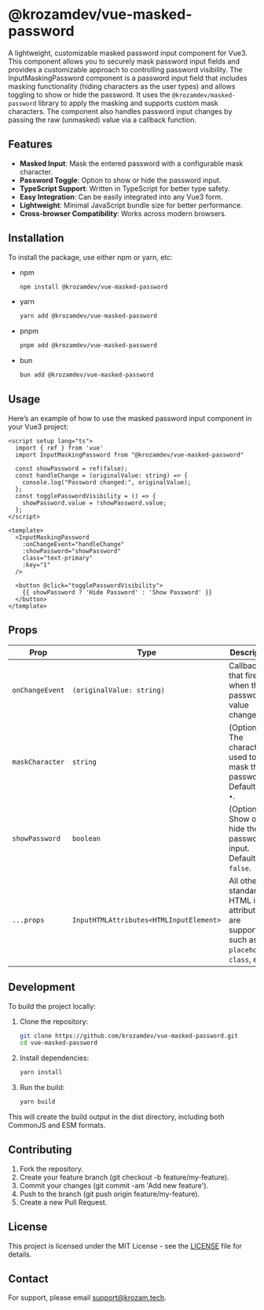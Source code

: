 # @krozamdev/vue-masked-password

A lightweight, customizable masked password input component for Vue3. This component allows you to securely mask password input fields and provides a customizable approach to controlling password visibility.
The InputMaskingPassword component is a password input field that includes masking functionality (hiding characters as the user types) and allows toggling to show or hide the password. It uses the `@krozamdev/masked-password` library to apply the masking and supports custom mask characters. The component also handles password input changes by passing the raw (unmasked) value via a callback function.

## Features

- **Masked Input**: Mask the entered password with a configurable mask character.
- **Password Toggle**: Option to show or hide the password input.
- **TypeScript Support**: Written in TypeScript for better type safety.
- **Easy Integration**: Can be easily integrated into any Vue3 form.
- **Lightweight**: Minimal JavaScript bundle size for better performance.
- **Cross-browser Compatibility**: Works across modern browsers.

## Installation

To install the package, use either npm or yarn, etc:

- npm
    ```bash
    npm install @krozamdev/vue-masked-password
    ```
- yarn
    ```bash
    yarn add @krozamdev/vue-masked-password
    ```
- pnpm
    ```bash
    pnpm add @krozamdev/vue-masked-password
    ```
- bun
    ```bash
    bun add @krozamdev/vue-masked-password
    ```

## Usage

Here’s an example of how to use the masked password input component in your Vue3 project:

```vue
<script setup lang="ts">
  import { ref } from 'vue'
  import InputMaskingPassword from "@krozamdev/vue-masked-password"

  const showPassword = ref(false);
  const handleChange = (originalValue: string) => {
    console.log("Password changed:", originalValue);
  };
  const togglePasswordVisibility = () => {
    showPassword.value = !showPassword.value;
  };
</script>

<template>
  <InputMaskingPassword
    :onChangeEvent="handleChange"
    :showPassword="showPassword"
    class="text-primary"
    :key="1"
  />

  <button @click="togglePasswordVisibility">
    {{ showPassword ? 'Hide Password' : 'Show Password' }}
  </button>
</template>
```

## Props

| Prop             | Type                                    | Description                                                                                      |
|------------------|-----------------------------------------|--------------------------------------------------------------------------------------------------|
| `onChangeEvent`  | `(originalValue: string)`               | Callback that fires when the password value changes.                                              |
| `maskCharacter`  | `string`                                | (Optional) The character used to mask the password. Defaults to `•`.                             |
| `showPassword`   | `boolean`                               | (Optional) Show or hide the password input. Defaults to `false`.                                  |
| `...props`        | `InputHTMLAttributes<HTMLInputElement>` | All other standard HTML input attributes are supported, such as `placeholder`, `class`, etc. |



## Development

To build the project locally:

1. Clone the repository:
    ```bash
    git clone https://github.com/krozamdev/vue-masked-password.git
    cd vue-masked-password
    ```
2. Install dependencies:
    ```bash
    yarn install
    ```
3. Run the build:
    ```bash
    yarn build
    ```
This will create the build output in the dist directory, including both CommonJS and ESM formats.

## Contributing

1. Fork the repository.
2. Create your feature branch (git checkout -b feature/my-feature).
3. Commit your changes (git commit -am 'Add new feature').
4. Push to the branch (git push origin feature/my-feature).
5. Create a new Pull Request.

## License

This project is licensed under the MIT License - see the [LICENSE](LICENSE) file for details.

## Contact

For support, please email [support@krozam.tech](mailto:support@krozam.tech).